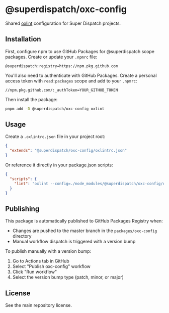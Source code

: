 # @superdispatch/oxc-config

Shared [oxlint](https://oxc.rs/) configuration for Super Dispatch projects.

## Installation

First, configure npm to use GitHub Packages for @superdispatch scope packages. Create or update your `.npmrc` file:

```
@superdispatch:registry=https://npm.pkg.github.com
```

You'll also need to authenticate with GitHub Packages. Create a personal access token with `read:packages` scope and add to your `.npmrc`:

```
//npm.pkg.github.com/:_authToken=YOUR_GITHUB_TOKEN
```

Then install the package:

```bash
pnpm add -D @superdispatch/oxc-config oxlint
```

## Usage

Create a `.oxlintrc.json` file in your project root:

```json
{
  "extends": "@superdispatch/oxc-config/oxlintrc.json"
}
```

Or reference it directly in your package.json scripts:

```json
{
  "scripts": {
    "lint": "oxlint --config=./node_modules/@superdispatch/oxc-config/oxlintrc.json"
  }
}
```

## Publishing

This package is automatically published to GitHub Packages Registry when:

- Changes are pushed to the master branch in the `packages/oxc-config` directory
- Manual workflow dispatch is triggered with a version bump

To publish manually with a version bump:

1. Go to Actions tab in GitHub
2. Select "Publish oxc-config" workflow
3. Click "Run workflow"
4. Select the version bump type (patch, minor, or major)

## License

See the main repository license.
